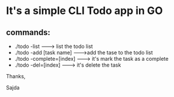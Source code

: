 # It's a simple CLI Todo app in GO 


## commands:
- ./todo -list   ---> list the todo list
- ./todo -add [task name] --->add the tase to the todo list
- ./todo -complete=[index] ---> it's mark the task as a complete 
- ./todo -del=[index]  ---> it's delete the task


Thanks,



Sajda
